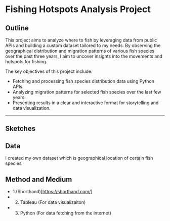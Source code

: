 # Fishing Hotspots Analysis Project

## Outline

This project aims to analyze where to fish by leveraging data from public APIs and building a custom dataset tailored to my needs. By observing the geographical distribution and migration patterns of various fish species over the past three years, I aim to uncover insights into the movements and hotspots for fishing.

The key objectives of this project include:
- Fetching and processing fish species distribution data using Python APIs.
- Analyzing migration patterns for selected fish species over the last few years.
- Presenting results in a clear and interactive format for storytelling and data visualization.
---

## Sketches


## Data
I created my own dataset which is geographical location of certain fish species



## Method and Medium
 - 1.(Shorthand)[https://shorthand.com/]
 - 2. Tableau (For data visualizaiton)
 - 3. Python (For data fetching from the internet)
